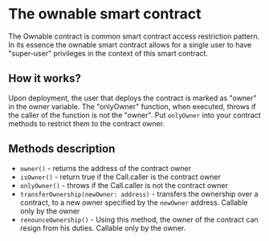# The ownable smart contract
The Ownable contract is common smart contract access restriction pattern. In its essence the ownable smart contract allows for a single user to have "super-user" privileges in the context of this smart contract.

## How it works?
Upon deployment, the user that deploys the contract is marked as "owner" in the owner variable. 
The "onlyOwner" function, when executed, throws if the caller of the function is not the "owner". Put `onlyOwner` into your contract methods to restrict them to the contract owner.
## Methods description
- `owner()` - returns the address of the contract owner
- `isOwner()` - return true if the Call.caller is the contract owner
- `onlyOwner()` - throws if the Call.caller is not the contract owner
- `transferOwnership(newOwner: address)` - transfers the ownership over a contract, to a new owner specified by the `newOwner` address. Callable only by the owner
- `renounceOwnership()` - Using this method, the owner of the contract can resign from his duties. Callable only by the owner.